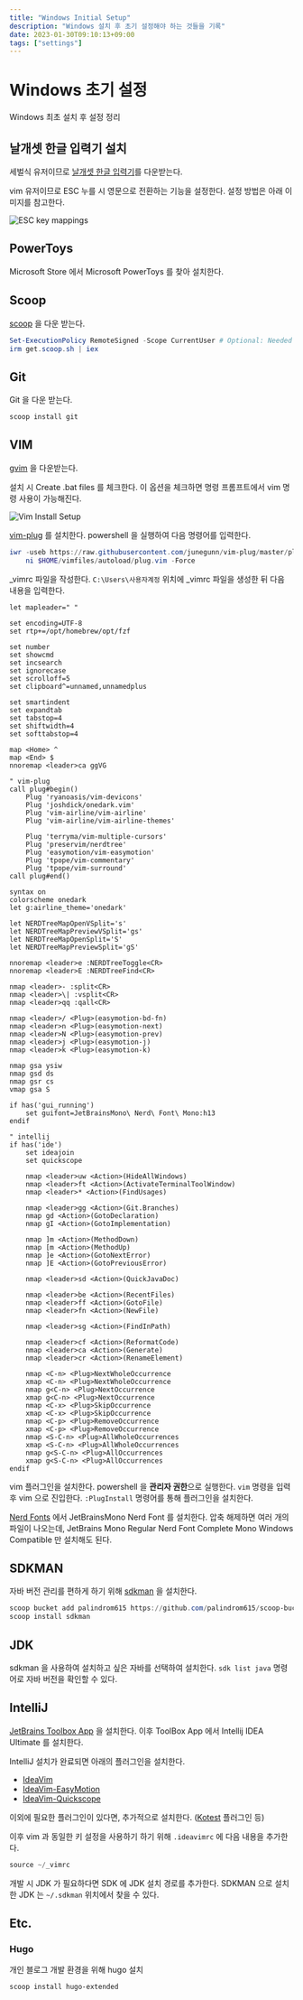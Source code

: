 ```yaml
---
title: "Windows Initial Setup"
description: "Windows 설치 후 초기 설정해야 하는 것들을 기록"
date: 2023-01-30T09:10:13+09:00
tags: ["settings"]
---
```


# Windows 초기 설정

Windows 최초 설치 후 설정 정리

## 날개셋 한글 입력기 설치

세벌식 유저이므로 [날개셋 한글 입력기](http://moogi.new21.org/ngs_download.htm)를 다운받는다.

vim 유저이므로 ESC 누를 시 영문으로 전환하는 기능을 설정한다. 설정 방법은 아래 이미지를 참고한다.

![ESC key mappings](/images/notes/esc-key-mappings.png)

## PowerToys

Microsoft Store 에서 Microsoft PowerToys 를 찾아 설치한다.

## Scoop

[scoop](https://scoop.sh/) 을 다운 받는다.

```powershell
Set-ExecutionPolicy RemoteSigned -Scope CurrentUser # Optional: Needed to run a remote script the first time
irm get.scoop.sh | iex
```

## Git

Git 을 다운 받는다.

```powershell
scoop install git
```

## VIM

[gvim](https://www.vim.org/download.php) 을 다운받는다.

설치 시 Create .bat files 를 체크한다. 이 옵션을 체크하면 명령 프롬프트에서 vim 명령 사용이 가능해진다.

![Vim Install Setup](/images/notes/vim-create-bat-files.png)

[vim-plug](https://github.com/junegunn/vim-plug) 를 설치한다. powershell 을 실행하여 다음 명령어를 입력한다.

```powershell
iwr -useb https://raw.githubusercontent.com/junegunn/vim-plug/master/plug.vim |`
    ni $HOME/vimfiles/autoload/plug.vim -Force
```

_vimrc 파일을 작성한다. `C:\Users\사용자계정` 위치에 _vimrc 파일을 생성한 뒤 다음 내용을 입력한다.

```
let mapleader=" "

set encoding=UTF-8
set rtp+=/opt/homebrew/opt/fzf

set number
set showcmd
set incsearch
set ignorecase
set scrolloff=5
set clipboard^=unnamed,unnamedplus

set smartindent
set expandtab
set tabstop=4
set shiftwidth=4
set softtabstop=4

map <Home> ^
map <End> $
nnoremap <leader>ca ggVG

" vim-plug
call plug#begin()
    Plug 'ryanoasis/vim-devicons'
    Plug 'joshdick/onedark.vim'
    Plug 'vim-airline/vim-airline'
    Plug 'vim-airline/vim-airline-themes'

    Plug 'terryma/vim-multiple-cursors'
    Plug 'preservim/nerdtree'
    Plug 'easymotion/vim-easymotion'
    Plug 'tpope/vim-commentary'
    Plug 'tpope/vim-surround'
call plug#end()

syntax on
colorscheme onedark
let g:airline_theme='onedark'

let NERDTreeMapOpenVSplit='s'
let NERDTreeMapPreviewVSplit='gs'
let NERDTreeMapOpenSplit='S'
let NERDTreeMapPreviewSplit='gS'

nnoremap <leader>e :NERDTreeToggle<CR>
nnoremap <leader>E :NERDTreeFind<CR>

nmap <leader>- :split<CR>
nmap <leader>\| :vsplit<CR>
nmap <leader>qq :qall<CR>

nmap <leader>/ <Plug>(easymotion-bd-fn)
nmap <leader>n <Plug>(easymotion-next)
nmap <leader>N <Plug>(easymotion-prev)
nmap <leader>j <Plug>(easymotion-j)
nmap <leader>k <Plug>(easymotion-k)

nmap gsa ysiw
nmap gsd ds
nmap gsr cs
vmap gsa S

if has('gui_running')
    set guifont=JetBrainsMono\ Nerd\ Font\ Mono:h13
endif

" intellij
if has('ide')
    set ideajoin
    set quickscope 

    nmap <leader>uw <Action>(HideAllWindows)
    nmap <leader>ft <Action>(ActivateTerminalToolWindow)
    nmap <leader>* <Action>(FindUsages)

    nmap <leader>gg <Action>(Git.Branches)
    nmap gd <Action>(GotoDeclaration)
    nmap gI <Action>(GotoImplementation)

    nmap ]m <Action>(MethodDown)
    nmap [m <Action>(MethodUp)
    nmap ]e <Action>(GotoNextError)
    nmap ]E <Action>(GotoPreviousError)

    nmap <leader>sd <Action>(QuickJavaDoc)

    nmap <leader>be <Action>(RecentFiles)
    nmap <leader>ff <Action>(GotoFile)
    nmap <leader>fn <Action>(NewFile)

    nmap <leader>sg <Action>(FindInPath)

    nmap <leader>cf <Action>(ReformatCode)
    nmap <leader>ca <Action>(Generate)
    nmap <leader>cr <Action>(RenameElement)

    nmap <C-n> <Plug>NextWholeOccurrence
    xmap <C-n> <Plug>NextWholeOccurrence
    nmap g<C-n> <Plug>NextOccurrence
    xmap g<C-n> <Plug>NextOccurrence
    nmap <C-x> <Plug>SkipOccurrence
    xmap <C-x> <Plug>SkipOccurrence
    nmap <C-p> <Plug>RemoveOccurrence
    xmap <C-p> <Plug>RemoveOccurrence
    nmap <S-C-n> <Plug>AllWholeOccurrences
    xmap <S-C-n> <Plug>AllWholeOccurrences
    nmap g<S-C-n> <Plug>AllOccurrences
    xmap g<S-C-n> <Plug>AllOccurrences
endif
```

vim 플러그인을 설치한다. powershell 을 **관리자 권한**으로 실행한다.  `vim` 명령을 입력 후 vim 으로 진입한다. `:PlugInstall` 명령어를 통해 플러그인을 설치한다.

[Nerd Fonts](https://www.nerdfonts.com/font-downloads) 에서 JetBrainsMono Nerd Font 를 설치한다. 압축 해제하면 여러 개의 파일이 나오는데, JetBrains Mono Regular Nerd Font Complete Mono Windows Compatible 만 설치해도 된다.

## SDKMAN

자바 버전 관리를 편하게 하기 위해 [sdkman](https://sdkman.io/) 을 설치한다.

```powershell
scoop bucket add palindrom615 https://github.com/palindrom615/scoop-bucket
scoop install sdkman
```

## JDK

sdkman 을 사용하여 설치하고 싶은 자바를 선택하여 설치한다. `sdk list java` 명령어로 자바 버전을 확인할 수 있다.

## IntelliJ

[JetBrains Toolbox App](https://www.jetbrains.com/toolbox-app/) 을 설치한다. 이후 ToolBox App 에서 Intellij IDEA Ultimate 를 설치한다.

IntelliJ 설치가 완료되면 아래의 플러그인을 설치한다.

* [IdeaVim](https://plugins.jetbrains.com/plugin/164-ideavim)
* [IdeaVim-EasyMotion](https://plugins.jetbrains.com/plugin/13360-ideavim-easymotion)
* [IdeaVim-Quickscope](https://plugins.jetbrains.com/plugin/19417-ideavim-quickscope)

이외에 필요한 플러그인이 있다면, 추가적으로 설치한다.  ([Kotest](https://plugins.jetbrains.com/plugin/14080-kotest) 플러그인 등)

이후 vim 과 동일한 키 설정을 사용하기 하기 위해 `.ideavimrc` 에 다음 내용을 추가한다.

```powershell
source ~/_vimrc 
```

개발 시 JDK 가 필요하다면 SDK 에 JDK 설치 경로를 추가한다. SDKMAN 으로 설치한 JDK 는 `~/.sdkman` 위치에서 찾을 수 있다.

## Etc.

### Hugo

개인 블로그 개발 환경을 위해 hugo 설치

```powershell
scoop install hugo-extended
```
